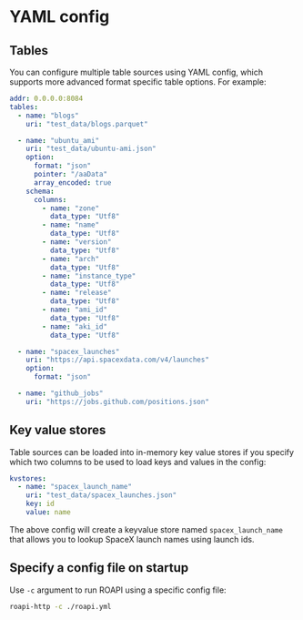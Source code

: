 # YAML config

## Tables

You can configure multiple table sources using YAML config, which supports more
advanced format specific table options. For example:

```yaml
addr: 0.0.0.0:8084
tables:
  - name: "blogs"
    uri: "test_data/blogs.parquet"

  - name: "ubuntu_ami"
    uri: "test_data/ubuntu-ami.json"
    option:
      format: "json"
      pointer: "/aaData"
      array_encoded: true
    schema:
      columns:
        - name: "zone"
          data_type: "Utf8"
        - name: "name"
          data_type: "Utf8"
        - name: "version"
          data_type: "Utf8"
        - name: "arch"
          data_type: "Utf8"
        - name: "instance_type"
          data_type: "Utf8"
        - name: "release"
          data_type: "Utf8"
        - name: "ami_id"
          data_type: "Utf8"
        - name: "aki_id"
          data_type: "Utf8"

  - name: "spacex_launches"
    uri: "https://api.spacexdata.com/v4/launches"
    option:
      format: "json"

  - name: "github_jobs"
    uri: "https://jobs.github.com/positions.json"
```

## Key value stores

Table sources can be loaded into in-memory key value stores if you specify which two
columns to be used to load keys and values in the config:

```yaml
kvstores:
  - name: "spacex_launch_name"
    uri: "test_data/spacex_launches.json"
    key: id
    value: name
```

The above config will create a keyvalue store named `spacex_launch_name` that allows you to lookup SpaceX launch names using launch ids.


## Specify a config file on startup

Use `-c` argument to run ROAPI using a specific config file:

```bash
roapi-http -c ./roapi.yml
```
